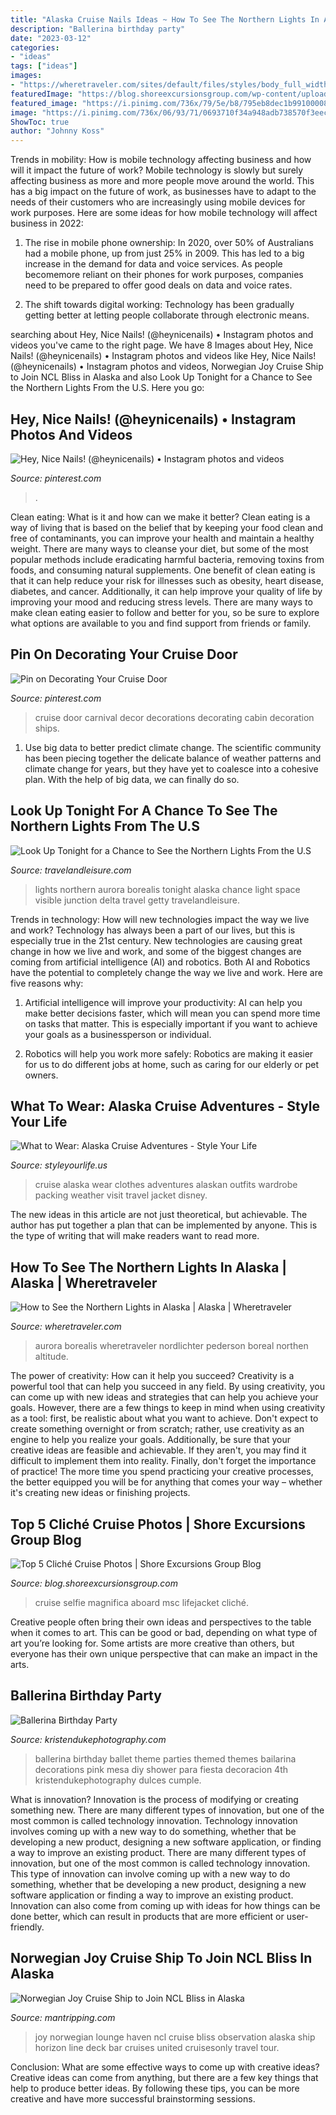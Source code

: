 ```yaml
---
title: "Alaska Cruise Nails Ideas ~ How To See The Northern Lights In Alaska"
description: "Ballerina birthday party"
date: "2023-03-12"
categories:
- "ideas"
tags: ["ideas"]
images:
- "https://wheretraveler.com/sites/default/files/styles/body_full_width/public/Daryl1.jpg?itok=o3F_BowH"
featuredImage: "https://blog.shoreexcursionsgroup.com/wp-content/uploads/2014/11/21211_10151367488017283_490623252_n.jpg"
featured_image: "https://i.pinimg.com/736x/79/5e/b8/795eb8dec1b99100008459609acbaa6f.jpg"
image: "https://i.pinimg.com/736x/06/93/71/0693710f34a948adb738570f3eec286c.jpg"
ShowToc: true
author: "Johnny Koss"
---
```



Trends in mobility: How is mobile technology affecting business and how will it impact the future of work?
Mobile technology is slowly but surely affecting business as more and more people move around the world. This has a big impact on the future of work, as businesses have to adapt to the needs of their customers who are increasingly using mobile devices for work purposes. Here are some ideas for how mobile technology will affect business in 2022:
1) The rise in mobile phone ownership: In 2020, over 50% of Australians had a mobile phone, up from just 25% in 2009. This has led to a big increase in the demand for data and voice services. As people becomemore reliant on their phones for work purposes, companies need to be prepared to offer good deals on data and voice rates.

2) The shift towards digital working: Technology has been gradually getting better at letting people collaborate through electronic means.

	

		
searching about Hey, Nice Nails! (@heynicenails) • Instagram photos and videos you've came to the right page. We have 8 Images about Hey, Nice Nails! (@heynicenails) • Instagram photos and videos like Hey, Nice Nails! (@heynicenails) • Instagram photos and videos, Norwegian Joy Cruise Ship to Join NCL Bliss in Alaska and also Look Up Tonight for a Chance to See the Northern Lights From the U.S. Here you go:
		
    
## Hey, Nice Nails! (@heynicenails) • Instagram Photos And Videos

<img loading=lazy src="https://i.pinimg.com/736x/79/5e/b8/795eb8dec1b99100008459609acbaa6f.jpg" onerror="this.onerror=null;this.src='https://tse1.mm.bing.net/th?id=OIP.1ov9vq97H-U6ffQ8kO7bMgHaHa&amp;pid=15.1';" alt="Hey, Nice Nails! (@heynicenails) • Instagram photos and videos">

_Source: pinterest.com_

>. 

	

Clean eating: What is it and how can we make it better?
Clean eating is a way of living that is based on the belief that by keeping your food clean and free of contaminants, you can improve your health and maintain a healthy weight. There are many ways to cleanse your diet, but some of the most popular methods include eradicating harmful bacteria, removing toxins from foods, and consuming natural supplements.
One benefit of clean eating is that it can help reduce your risk for illnesses such as obesity, heart disease, diabetes, and cancer. Additionally, it can help improve your quality of life by improving your mood and reducing stress levels. There are many ways to make clean eating easier to follow and better for you, so be sure to explore what options are available to you and find support from friends or family.

    
## Pin On Decorating Your Cruise Door

<img loading=lazy src="https://i.pinimg.com/736x/06/93/71/0693710f34a948adb738570f3eec286c.jpg" onerror="this.onerror=null;this.src='https://tse1.mm.bing.net/th?id=OIP.H-ra0ySKK_JbBW8WN19zHQHaJ3&amp;pid=15.1';" alt="Pin on Decorating Your Cruise Door">

_Source: pinterest.com_

>cruise door carnival decor decorations decorating cabin decoration ships. 

	

1. Use big data to better predict climate change. The scientific community has been piecing together the delicate balance of weather patterns and climate change for years, but they have yet to coalesce into a cohesive plan. With the help of big data, we can finally do so. 

    
## Look Up Tonight For A Chance To See The Northern Lights From The U.S

<img loading=lazy src="https://cdn-image.travelandleisure.com/sites/default/files/styles/1600x1000/public/1510239217/alaska-northern-lights-aurora-borealis-MORELIGHTS1117.jpg?itok=fc5gxEHZ" onerror="this.onerror=null;this.src='https://tse3.mm.bing.net/th?id=OIP.InQCLtVsUlrwd_UJYtTfWgHaEo&amp;pid=15.1';" alt="Look Up Tonight for a Chance to See the Northern Lights From the U.S">

_Source: travelandleisure.com_

>lights northern aurora borealis tonight alaska chance light space visible junction delta travel getty travelandleisure. 

	

Trends in technology: How will new technologies impact the way we live and work?
Technology has always been a part of our lives, but this is especially true in the 21st century. New technologies are causing great change in how we live and work, and some of the biggest changes are coming from artificial intelligence (AI) and robotics.
Both AI and Robotics have the potential to completely change the way we live and work. Here are five reasons why:

1. Artificial intelligence will improve your productivity: AI can help you make better decisions faster, which will mean you can spend more time on tasks that matter. This is especially important if you want to achieve your goals as a businessperson or individual.

2. Robotics will help you work more safely: Robotics are making it easier for us to do different jobs at home, such as caring for our elderly or pet owners.

    
## What To Wear: Alaska Cruise Adventures - Style Your Life

<img loading=lazy src="https://styleyourlife.us/wp-content/uploads/2013/05/Karaj2-1_1.jpg" onerror="this.onerror=null;this.src='https://tse2.mm.bing.net/th?id=OIP.YSIFhBr88cDSzRe33pAtDwHaLH&amp;pid=15.1';" alt="What to Wear: Alaska Cruise Adventures - Style Your Life">

_Source: styleyourlife.us_

>cruise alaska wear clothes adventures alaskan outfits wardrobe packing weather visit travel jacket disney. 

	

The new ideas in this article are not just theoretical, but achievable. The author has put together a plan that can be implemented by anyone. This is the type of writing that will make readers want to read more.

    
## How To See The Northern Lights In Alaska | Alaska | Wheretraveler

<img loading=lazy src="https://wheretraveler.com/sites/default/files/styles/body_full_width/public/Daryl1.jpg?itok=o3F_BowH" onerror="this.onerror=null;this.src='https://tse2.mm.bing.net/th?id=OIP.cNmXAsu2ot0d_y8OBTIl5gHaLH&amp;pid=15.1';" alt="How to See the Northern Lights in Alaska | Alaska | Wheretraveler">

_Source: wheretraveler.com_

>aurora borealis wheretraveler nordlichter pederson boreal northen altitude. 

	

The power of creativity: How can it help you succeed?
Creativity is a powerful tool that can help you succeed in any field. By using creativity, you can come up with new ideas and strategies that can help you achieve your goals. However, there are a few things to keep in mind when using creativity as a tool: first, be realistic about what you want to achieve. Don't expect to create something overnight or from scratch; rather, use creativity as an engine to help you realize your goals. Additionally, be sure that your creative ideas are feasible and achievable. If they aren't, you may find it difficult to implement them into reality. Finally, don't forget the importance of practice! The more time you spend practicing your creative processes, the better equipped you will be for anything that comes your way – whether it's creating new ideas or finishing projects.

    
## Top 5 Cliché Cruise Photos | Shore Excursions Group Blog

<img loading=lazy src="https://blog.shoreexcursionsgroup.com/wp-content/uploads/2014/11/21211_10151367488017283_490623252_n.jpg" onerror="this.onerror=null;this.src='https://tse2.mm.bing.net/th?id=OIP.etiEf9mDx1aE_lT7JpcAaQHaKW&amp;pid=15.1';" alt="Top 5 Cliché Cruise Photos | Shore Excursions Group Blog">

_Source: blog.shoreexcursionsgroup.com_

>cruise selfie magnifica aboard msc lifejacket cliché. 

	

Creative people often bring their own ideas and perspectives to the table when it comes to art. This can be good or bad, depending on what type of art you’re looking for. Some artists are more creative than others, but everyone has their own unique perspective that can make an impact in the arts.

    
## Ballerina Birthday Party

<img loading=lazy src="https://www.kristendukephotography.com/wp-content/uploads/2014/04/Ballerina-Party.jpg" onerror="this.onerror=null;this.src='https://tse1.mm.bing.net/th?id=OIP.gcnD6H9w9gXqFcJugqzdigHaLH&amp;pid=15.1';" alt="Ballerina Birthday Party">

_Source: kristendukephotography.com_

>ballerina birthday ballet theme parties themed themes bailarina decorations pink mesa diy shower para fiesta decoracion 4th kristendukephotography dulces cumple. 

	

What is innovation?
Innovation is the process of modifying or creating something new. There are many different types of innovation, but one of the most common is called technology innovation. Technology innovation involves coming up with a new way to do something, whether that be developing a new product, designing a new software application, or finding a way to improve an existing product.
There are many different types of innovation, but one of the most common is called technology innovation. This type of innovation can involve coming up with a new way to do something, whether that be developing a new product, designing a new software application or finding a way to improve an existing product. Innovation can also come from coming up with ideas for how things can be done better, which can result in products that are more efficient or user-friendly.

    
## Norwegian Joy Cruise Ship To Join NCL Bliss In Alaska

<img loading=lazy src="https://www.mantripping.com/images/stories/ncl-joy-alaska/ncl-joy-photos/joy_haven_horizon_lounge.jpg" onerror="this.onerror=null;this.src='https://tse4.mm.bing.net/th?id=OIP.JaCyqno1EjNxz7XZX2if5gHaE7&amp;pid=15.1';" alt="Norwegian Joy Cruise Ship to Join NCL Bliss in Alaska">

_Source: mantripping.com_

>joy norwegian lounge haven ncl cruise bliss observation alaska ship horizon line deck bar cruises united cruisesonly travel tour. 

	

Conclusion: What are some effective ways to come up with creative ideas?
Creative ideas can come from anything, but there are a few key things that help to produce better ideas. By following these tips, you can be more creative and have more successful brainstorming sessions.

